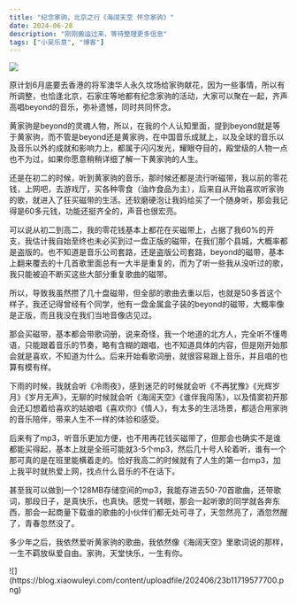 ```yaml
---
title: "纪念家驹，北京之行《海阔天空 怀念家驹》"
date: 2024-06-28
description: "刚刚搬运过来，等待整理更多信息"
tags: ["小吴乐意", "博客"]
---
```


![](https://blog.xiaowuleyi.com/content/uploadfile/202406/fe4a1719577664.jpg)
<p>原计划6月底要去香港的将军澳华人永久坟场给家驹献花，因为一些事情，所以有所调整，也恰逢北京，石家庄等地都有纪念家驹的活动，大家可以聚在一起，齐声高唱beyond的音乐，弥补遗憾，同时共同怀念。</p>
<p>黄家驹是beyond的灵魂人物，所以，在我的个人认知里面，提到beyond就是等于黄家驹，而不管是beyond还是黄家驹，在中国音乐成就上，以及全球的音乐以及音乐以外的成就和影响力上，都属于闪闪发光，耀眼夺目的，殿堂级的人物一点也不为过，如果你愿意稍稍详细了解一下黄家驹的人生。</p>
<p>还是在初二的时候，听到黄家驹的音乐，那时候还都是流行听磁带，我以前的零花钱，上网吧，去游戏厅，买各种零食（油炸食品为主），后来自从开始喜欢听家驹的歌，就进入了狂买磁带的生活。还软磨硬泡让我妈给买了一个随身听，那会我记得是60多元钱，功能还挺齐全的，声音也很宏亮。</p>
<p>可以说从初二到高二，我的零花钱基本上都花在买磁带上，占据了我60%的开支，我估计我自始至终也未必买到过一盘正版的磁带，在我们那个县城，大概率都是盗版的。也不知道是音乐公司套路，还是盗版公司套路，beyond的磁带，基本上翻来覆去的十几首歌里面总有一大半是重复的，而为了听一些我从没听过的歌，我只能被迫不断买这些大部分重复歌曲的磁带。</p>
<p>所以，导致我虽然攒了几十盘磁带，但全部的歌曲去重以后，也就是50多首这个样子，我还记得曾经有个同学，他有一盘金属盒子装的beyond的磁带，大概率像是正版，而且我没在我们当地音像店见过。</p>
<p>那会买磁带，基本都会带歌词册，说来奇怪，我一个地道的北方人，完全听不懂粤语，只能跟着音乐的节奏，略有含糊的跟唱，也不知道具体的内容，但是刚开始那会就是喜欢，不知道为什么。后来开始看歌词册，就很容易跟上音乐，并且唱的也算有模有样。</p>
<p>下雨的时候，我就会听《冷雨夜》，感到迷茫的时候就会听《不再犹豫》《光辉岁月》《岁月无声》，无聊的时候就会听《海阔天空》《谁伴我闯荡》，以及情窦初开那会还幻想着给喜欢的姑娘唱《喜欢你》《情人》，有太多的生活场景，都适合用家驹的音乐陪伴，带来人生不一样的体验和感受。</p>
<p>后来有了mp3，听音乐更加方便，也不用再花钱买磁带了，但那会也确实不是谁都能买得起，基本上就是全班可能就3-5个mp3，然后几十号人轮着听，谁有一个那可真的是在班里能横着走的。恰好我高二的时候就有了人生的第一台mp3，加上我平时就热爱上网，找点什么音乐的不在话下。</p>
<p>甚至我可以做到一个128MB存储空间的mp3，我能存进去50-70首歌曲，还带歌词，那段日子，是真快乐，也真快。感觉一转眼，那会一起听歌的同学就各奔东西，那会一起商量下载谁的歌曲的小伙伴们都无处可寻了，天忽然亮了，酒忽然醒了，青春忽然没了。</p>
<p>多少年之后，我依然爱听黄家驹的歌曲，我依然像《海阔天空》里歌词说的那样，一生不羁放纵爱自由。家驹，天堂快乐，一生有你。</p>
![](https://blog.xiaowuleyi.com/content/uploadfile/202406/23b11719577700.png)
